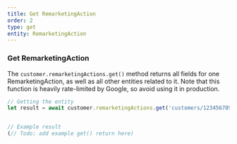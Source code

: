 ```yaml
---
title: Get RemarketingAction
order: 2
type: get
entity: RemarketingAction
---
```


### Get RemarketingAction

The `customer.remarketingActions.get()` method returns all fields for one RemarketingAction, as well as all other entities related to it. Note that this function is heavily rate-limited by Google, so avoid using it in production.

```javascript
// Getting the entity
let result = await customer.remarketingActions.get('customers/1234567890/remarketingActions/123123123')
```

```javascript

// Example result
(// Todo: add example get() return here)

```
